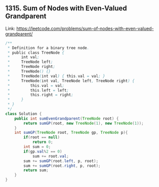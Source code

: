## 1315. Sum of Nodes with Even-Valued Grandparent
Link: https://leetcode.com/problems/sum-of-nodes-with-even-valued-grandparent/

```java
/**
 * Definition for a binary tree node.
 * public class TreeNode {
 *     int val;
 *     TreeNode left;
 *     TreeNode right;
 *     TreeNode() {}
 *     TreeNode(int val) { this.val = val; }
 *     TreeNode(int val, TreeNode left, TreeNode right) {
 *         this.val = val;
 *         this.left = left;
 *         this.right = right;
 *     }
 * }
 */
class Solution {
    public int sumEvenGrandparent(TreeNode root) {
        return sumGP(root, new TreeNode(1), new TreeNode(1));
    }
    int sumGP(TreeNode root, TreeNode gp, TreeNode p){
        if(root == null)
            return 0;
        int sum = 0;
        if(gp.val%2 == 0)
            sum += root.val;
        sum += sumGP(root.left, p, root);
        sum += sumGP(root.right, p, root);
        return sum;
    }
}

```